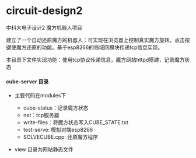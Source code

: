 # circuit-design2
中科大电子设计2 魔方机器人项目

建立了一个自动还原魔方的机器人：可实现在浏览器上控制真实魔方旋转，点击按键使魔方还原的功能。基于esp8266的局域网模块传递tcp信息实现。

本目录下文件实现功能：使用tcp协议传递信息，魔方网站httpd搭建，记录魔方状态

#### cube-server 目录

* 主要代码在modules下

  * cube-status：记录魔方状态
  * net：tcp服务器
  * write-files：将魔方状态写入CUBE_STATE.txt
  * test-serve: 模拟对端esp8266
  * SOLVECUBE.cpp: 还原魔方程序

* view 目录为网站静态文件


